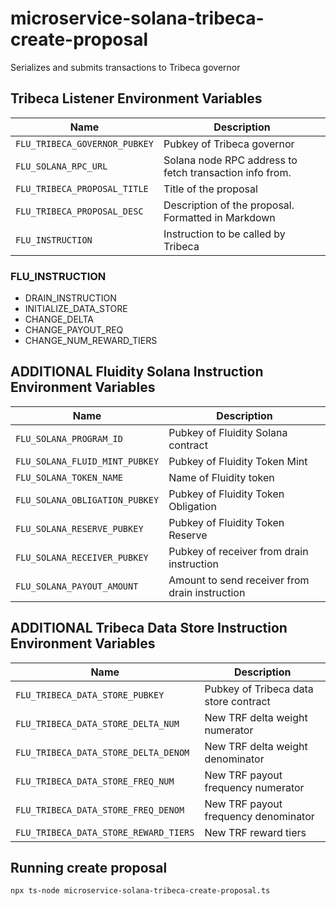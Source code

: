 # microservice-solana-tribeca-create-proposal

Serializes and submits transactions to Tribeca governor

## Tribeca Listener Environment Variables

|            Name                  |                                 Description
|----------------------------------|---------------------------------------------------------------------------|
| `FLU_TRIBECA_GOVERNOR_PUBKEY`    | Pubkey of Tribeca governor                                                |
| `FLU_SOLANA_RPC_URL`             | Solana node RPC address to fetch transaction info from.                   |
| `FLU_TRIBECA_PROPOSAL_TITLE`     | Title of the proposal                                                     |
| `FLU_TRIBECA_PROPOSAL_DESC`      | Description of the proposal. Formatted in Markdown                        |
| `FLU_INSTRUCTION`                | Instruction to be called by Tribeca                                       |

### FLU_INSTRUCTION
- DRAIN_INSTRUCTION
- INITIALIZE_DATA_STORE
- CHANGE_DELTA
- CHANGE_PAYOUT_REQ
- CHANGE_NUM_REWARD_TIERS

## ADDITIONAL Fluidity Solana Instruction Environment Variables

|            Name                  |                                 Description
|----------------------------------|-------------------------------------------------------------------|
| `FLU_SOLANA_PROGRAM_ID`          | Pubkey of Fluidity Solana contract                                |
| `FLU_SOLANA_FLUID_MINT_PUBKEY`   | Pubkey of Fluidity Token Mint                                     |
| `FLU_SOLANA_TOKEN_NAME`          | Name of Fluidity token                                            |
| `FLU_SOLANA_OBLIGATION_PUBKEY`   | Pubkey of Fluidity Token Obligation                               |
| `FLU_SOLANA_RESERVE_PUBKEY`      | Pubkey of Fluidity Token Reserve                                  |
| `FLU_SOLANA_RECEIVER_PUBKEY`     | Pubkey of receiver from drain instruction                         |
| `FLU_SOLANA_PAYOUT_AMOUNT`       | Amount to send receiver from drain instruction                    |

## ADDITIONAL Tribeca Data Store Instruction Environment Variables

|            Name                       |                                 Description
|---------------------------------------|--------------------------------------------------------------|
| `FLU_TRIBECA_DATA_STORE_PUBKEY`       | Pubkey of Tribeca data store contract                        |
| `FLU_TRIBECA_DATA_STORE_DELTA_NUM`    | New TRF delta weight numerator                               |
| `FLU_TRIBECA_DATA_STORE_DELTA_DENOM`  | New TRF delta weight denominator                             |
| `FLU_TRIBECA_DATA_STORE_FREQ_NUM`     | New TRF payout frequency numerator                           |
| `FLU_TRIBECA_DATA_STORE_FREQ_DENOM`   | New TRF payout frequency denominator                         |
| `FLU_TRIBECA_DATA_STORE_REWARD_TIERS` | New TRF reward tiers                                         |

## Running create proposal 
`npx ts-node microservice-solana-tribeca-create-proposal.ts`

